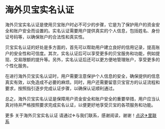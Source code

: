 # 海外贝宝实名认证

海外贝宝实名认证是使用贝宝账户时必不可少的步骤，它是为了保护用户的资金安全和账户安全而设置的。实名认证需要用户提供真实的个人信息，包括姓名、身份证号码等，以确保账户的合法性和真实性。

贝宝实名认证的好处是多方面的，首先可以帮助用户建立良好的信用记录，提高账户的安全性和可信度。其次，实名认证后可以享受更多的贝宝服务和功能，例如提现、交易限额的提升等。另外，实名认证后还可以更方便地管理账户，享受更多的个性化服务。

在进行海外贝宝实名认证时，用户需要注意保护个人信息的安全，确保提供的信息真实有效，以免造成不必要的麻烦。同时，用户还需要留意贝宝官方的认证流程和要求，按照指引逐步完成认证步骤，以确保认证顺利通过。

总之，海外贝宝实名认证是保障用户资金安全和账户安全的重要举措，用户应当认真对待并严格按照要求完成实名认证，以便更好地享受贝宝的各项服务和功能。

更多 关于海外贝宝实名认证 请通过✈与我们联系，感谢阅读，谢谢！[点这✈里联系](https://b.k02.cc)